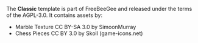 The **Classic** template is part of FreeBeeGee and released under the terms of the AGPL-3.0. It contains assets by:

* Marble Texture CC BY-SA 3.0 by SimoonMurray
* Chess Pieces CC BY 3.0 by Skoll (game-icons.net)
